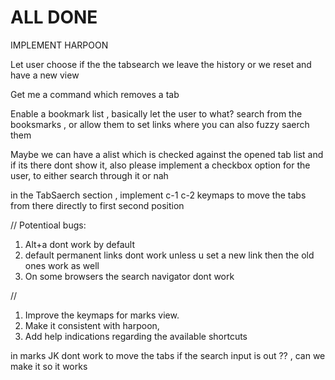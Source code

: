 # ALL DONE

IMPLEMENT HARPOON


Let user choose if the the tabsearch we leave the history or we reset and have a new view

Get me a command which removes a tab

Enable a bookmark list , basically let the user to what? search from the booksmarks , 
or allow them to set links where you can also fuzzy saerch them

Maybe we can have a alist which is checked against the opened tab list and if its there dont show it, also please implement a checkbox option for the user, to either search through it or nah



in the TabSaerch section , implement c-1 c-2 keymaps to move the tabs from there directly to first second position 


// Potentioal bugs:

1. Alt+a dont work by default 
2.  default permanent links dont work unless u set a new link then the old ones work as well
3. On some browsers the search navigator dont work

//

1. Improve the keymaps for marks view. 
2. Make it consistent with harpoon, 
3. Add help indications regarding the available shortcuts

in marks JK dont work to move the tabs if the search input is out ?? , can we make it so it works


